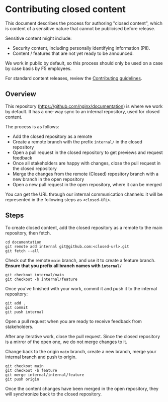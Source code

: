 # Contributing closed content

This document describes the process for authoring "closed content", which is content of a sensitive nature that cannot be publicised before release.

Sensitive content might include:

- Security content, including personally identifying information (PII).
- Content / features that are not yet ready to be announced.

We work in public by default, so this process should only be used on a case by case basis by F5 employees. 

For standard content releases, review the [Contributing guidelines](/CONTRIBUTING.md).

## Overview

This repository (https://github.com/nginx/documentation) is where we work by default. It has a one-way sync to an internal repository, used for closed content.

The process is as follows:

- Add the closed repository as a remote
- Create a remote branch with the prefix `internal/` in the closed repository
- Open a pull request in the closed repository to get previews and request feedback
- Once all stakeholders are happy with changes, close the pull request in the closed repository
- Merge the changes from the remote (Closed) repository branch with a new branch in the open repository
- Open a new pull request in the open repository, where it can be merged

You can get the URL through our internal communication channels: it will be represented in the following steps as `<closed-URL>`.

## Steps

To create closed content, add the closed repository as a remote to the main repository, then fetch.

```shell
cd documentation
git remote add internal git@github.com:<closed-url>.git
git fetch --all
```

Check out the remote `main` branch, and use it to create a feature branch. **Ensure that you prefix all branch names with `internal/`**

```shell
git checkout internal/main
git checkout -b internal/feature
```

Once you've finished with your work, commit it and push it to the internal repository:

```shell
git add .
git commit
git push internal
```

Open a pull request when you are ready to receive feedback from stakeholders.

After any iterative work, close the pull request. Since the closed repository is a mirror of the open one, we do not merge changes to it.

Change back to the origin `main` branch, create a new branch, merge your internal branch and push to origin.

```shell
git checkout main
git checkout -b feature
git merge internal/internal/feature
git push origin
```

Once the content changes have been merged in the open repository, they will synchronize back to the closed repository.
